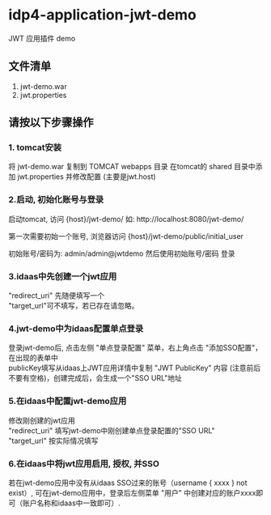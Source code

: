 # idp4-application-jwt-demo
JWT 应用插件 demo

## 文件清单
1. jwt-demo.war
2. jwt.properties


## 请按以下步骤操作

### 1. tomcat安装
将 jwt-demo.war 复制到 TOMCAT webapps 目录
在tomcat的 shared 目录中添加 jwt.properties 并修改配置
(主要是jwt.host)


### 2.启动, 初始化账号与登录

启动tomcat, 访问 {host}/jwt-demo/     如: http://localhost:8080/jwt-demo/

第一次需要初始一个账号, 浏览器访问  {host}/jwt-demo/public/initial_user


初始账号/密码为: admin/admin@jwtdemo
然后使用初始账号/密码 登录


### 3.idaas中先创建一个jwt应用
"redirect_uri" 先随便填写一个  
"target_url"可不填写，若已存在请忽略。

### 4.jwt-demo中为idaas配置单点登录
登录jwt-demo后, 点击左侧 "单点登录配置" 菜单，右上角点击 "添加SSO配置"，在出现的表单中  
publicKey填写从idaas上JWT应用详情中复制 "JWT PublicKey" 内容 (注意前后不要有空格)，创建完成后，会生成一个"SSO URL"地址


### 5.在idaas中配置jwt-demo应用
修改刚创建的jwt应用  
"redirect_uri" 填写jwt-demo中刚创建单点登录配置的"SSO URL"  
"target_url"   按实际情况填写


### 6.在idaas中将jwt应用启用, 授权, 并SSO
若在jwt-demo应用中没有从idaas SSO过来的账号（username { xxxx } not exist）, 可在jwt-demo应用中，登录后左侧菜单 "用户" 中创建对应的账户xxxx即可（账户名称和idaas中一致即可）.